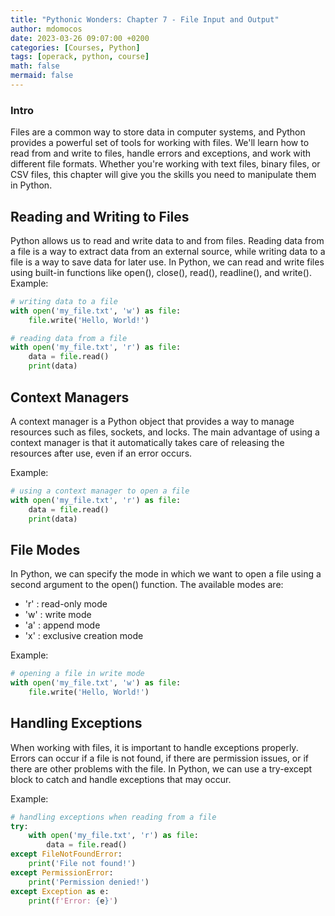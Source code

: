 ```yaml
---
title: "Pythonic Wonders: Chapter 7 - File Input and Output"
author: mdomocos
date: 2023-03-26 09:07:00 +0200
categories: [Courses, Python]
tags: [operack, python, course]
math: false
mermaid: false
---
```

### Intro
Files are a common way to store data in computer systems, and Python provides a powerful set of tools for working with files. We'll learn how to read from and write to files, handle errors and exceptions, and work with different file formats. Whether you're working with text files, binary files, or CSV files, this chapter will give you the skills you need to manipulate them in Python.
## Reading and Writing to Files
Python allows us to read and write data to and from files. Reading data from a file is a way to extract data from an external source, while writing data to a file is a way to save data for later use. In Python, we can read and write files using built-in functions like open(), close(), read(), readline(), and write().
Example:
```python
# writing data to a file
with open('my_file.txt', 'w') as file:
    file.write('Hello, World!')

# reading data from a file
with open('my_file.txt', 'r') as file:
    data = file.read()
    print(data)
```

## Context Managers
A context manager is a Python object that provides a way to manage resources such as files, sockets, and locks. The main advantage of using a context manager is that it automatically takes care of releasing the resources after use, even if an error occurs.

Example:

```python
# using a context manager to open a file
with open('my_file.txt', 'r') as file:
    data = file.read()
    print(data)
```

## File Modes
In Python, we can specify the mode in which we want to open a file using a second argument to the open() function. The available modes are:

- 'r' : read-only mode
- 'w' : write mode
- 'a' : append mode
- 'x' : exclusive creation mode

Example:
```python
# opening a file in write mode
with open('my_file.txt', 'w') as file:
    file.write('Hello, World!')
```

## Handling Exceptions
When working with files, it is important to handle exceptions properly. Errors can occur if a file is not found, if there are permission issues, or if there are other problems with the file. In Python, we can use a try-except block to catch and handle exceptions that may occur.

Example:
```python
# handling exceptions when reading from a file
try:
    with open('my_file.txt', 'r') as file:
        data = file.read()
except FileNotFoundError:
    print('File not found!')
except PermissionError:
    print('Permission denied!')
except Exception as e:
    print(f'Error: {e}')
```

